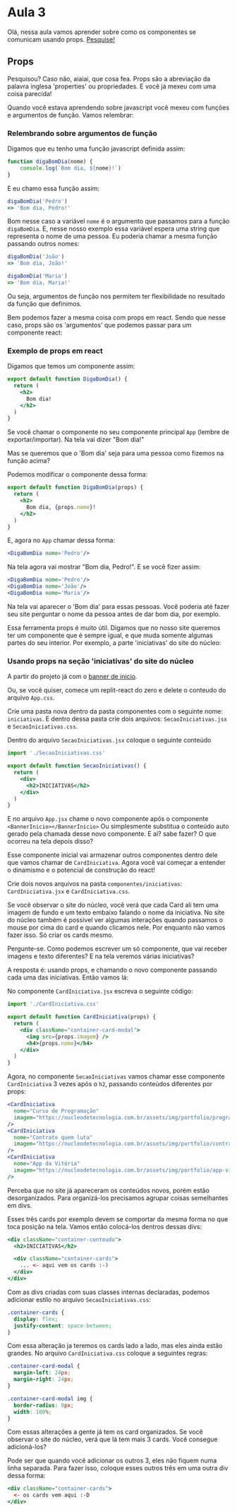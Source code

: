 # Aula 3
Olá, nessa aula vamos aprender sobre como os componentes se comunicam usando props. [Pesquise!](https://www.google.com/search?q=o+que+s%C3%A3o+props+em+react&sxsrf=APwXEdexYMeCedue1yKie2G2FJEADJ6Pig%3A1684070664733&ei=COFgZMW1LIHc1sQP-JiwsA0&ved=0ahUKEwjF2f2N9PT-AhUBrpUCHXgMDNYQ4dUDCBA&uact=5&oq=o+que+s%C3%A3o+props+em+react&gs_lcp=Cgxnd3Mtd2l6LXNlcnAQAzIFCAAQgAQyBQgAEIAEMgYIABAWEB46CggAEEcQ1gQQsAM6CggAEIoFELADEEM6BAgjECc6BwgjEIoFECc6BwgAEIoFEEM6EQguEIAEELEDEIMBEMcBENEDOggIABCABBCxAzoLCAAQgAQQsQMQgwE6BwgAEIAEEAo6CAgAEIoFELEDOgsIABAWEB4Q8QQQCjoICAAQFhAeEAo6BwgAEA0QgAQ6CQgAEA0QgAQQCjoICAAQHhANEA86CAgAEBYQHhAPSgQIQRgAUO0iWIRbYL1daANwAXgAgAGxAYgBshySAQQwLjI3mAEAoAEByAEKwAEB&sclient=gws-wiz-serp)

## Props
Pesquisou? Caso não, aiaiai, que cosa fea. Props são a abreviação da palavra inglesa 'properties' ou propriedades. E você já mexeu com uma coisa parecida!

Quando você estava aprendendo sobre javascript você mexeu com funções e argumentos de função. Vamos relembrar:

### Relembrando sobre argumentos de função
Digamos que eu tenho uma função javascript definida assim:

```js
function digaBomDia(nome) {
    console.log(`Bom dia, ${nome}!`)
}
```

E eu chamo essa função assim:

```js
digaBomDia('Pedro')
=> 'Bom dia, Pedro!'
```

Bom nesse caso a variável `nome` é o argumento que passamos para a função `digaBomDia`. E, nesse nosso exemplo essa variável espera uma string que representa o nome de uma pessoa. Eu poderia chamar a mesma função passando outros nomes:

```js
digaBomDia('João')
=> 'Bom dia, João!'

digaBomDia('Maria')
=> 'Bom dia, Maria!'
```

Ou seja, argumentos de função nos permitem ter flexibilidade no resultado da função que definimos.

Bem podemos fazer a mesma coisa com props em react. Sendo que nesse caso, props são os 'argumentos' que podemos passar para um componente react:

### Exemplo de props em react

Digamos que temos um componente assim:

```jsx
export default function DigaBomDia() {
  return (
    <h2>
      Bom dia!
    </h2>
  )
}
```

Se você chamar o componente no seu componente principal `App` (lembre de exportar/importar). Na tela vai dizer "Bom dia!"

Mas se queremos que o 'Bom dia' seja para uma pessoa como fizemos na função acima?

Podemos modificar o componente dessa forma:

```jsx
export default function DigaBomDia(props) {
  return (
    <h2>
      Bom dia, {props.nome}!
    </h2>
  )
}
```

E, agora no `App` chamar dessa forma:

```jsx
<DigaBomDia nome='Pedro'/>
```

Na tela agora vai mostrar "Bom dia, Pedro!". E se você fizer assim:

```jsx
<DigaBomDia nome='Pedro'/>
<DigaBomDia nome='João'/>
<DigaBomDia nome='Maria'/>
```

Na tela vai aparecer o 'Bom dia' para essas pessoas. Você poderia até fazer seu site perguntar o nome da pessoa antes de dar bom dia, por exemplo.

Essa ferramenta props é muito útil. Digamos que no nosso site queremos ter um componente que é sempre igual, e que muda somente algumas partes do seu interior. Por exemplo, a parte 'iniciativas' do site do núcleo:

### Usando props na seção 'iniciativas' do site do núcleo

A partir do projeto já com o [banner de inicio](https://github.com/tecMTST/intensivo-react-2023/blob/main/semana-2/criando_componente.md).

Ou, se você quiser, comece um replit-react do zero e delete o conteudo do arquivo `App.css`.

Crie uma pasta nova dentro da pasta componentes com o seguinte nome: `iniciativas`. E dentro dessa pasta crie dois arquivos: `SecaoIniciativas.jsx` e `SecaoIniciativas.css`.

Dentro do arquivo `SecaoIniciativas.jsx` coloque o seguinte conteúdo

```jsx
import './SecaoIniciativas.css'

export default function SecaoIniciativas() {
  return (
    <div>
      <h2>INICIATIVAS</h2>
    </div>
  )
}

```

E no arquivo `App.jsx` chame o novo componente após o componente `<BannerInicio></BannerInicio>` Ou simplesmente substitua o conteúdo auto gerado pela chamada desse novo componente. E ai? sabe fazer? O que ocorreu na tela depois disso?

Esse componente inicial vai armazenar outros componentes dentro dele que vamos chamar de `CardIniciativa`. Agora você vai começar a entender o dinamismo e o potencial de construção do react!

Crie dois novos arquivos na pasta `componentes/iniciativas`: `CardIniciativa.jsx` e `CardIniciativa.css`.

Se você observar o site do núcleo, você verá que cada Card ali tem uma imagem de fundo e um texto embaixo falando o nome da iniciativa. No site do núcleo também é possivel ver algumas interações quando passamos o mouse por cima do card e quando clicamos nele. Por enquanto não vamos fazer isso. Só criar os cards mesmo.

Pergunte-se. Como podemos escrever um só componente, que vai receber imagens e texto diferentes? E na tela veremos várias iniciativas?

A resposta é: usando props, e chamando o novo componente passando cada uma das iniciativas. Então vamos lá:

No componente `CardIniciativa.jsx` escreva o seguinte código:

```jsx
import './CardIniciativa.css'

export default function CardIniciativa(props) {
  return (
    <div className="container-card-modal">
      <img src={props.imagem} />
      <h4>{props.nome}</h4>
    </div>    
  )
}
```

Agora, no componente `SecaoIniciativas` vamos chamar esse componente `CardIniciativa` 3 vezes após o `h2`, passando conteúdos diferentes por props:

```jsx
<CardIniciativa
  nome="Curso de Programação"   
  imagem="https://nucleodetecnologia.com.br/assets/img/portfolio/programacao.png"
/>
<CardIniciativa
  nome="Contrate quem luta"   
  imagem="https://nucleodetecnologia.com.br/assets/img/portfolio/contrate.png"
/>
<CardIniciativa
  nome="App da Vitória"   
  imagem="https://nucleodetecnologia.com.br/assets/img/portfolio/app-vitoria.png"
/>
```

Perceba que no site já apareceram os conteúdos novos, porém estão desorganizados. Para organizá-los precisamos agrupar coisas semelhantes em divs.

Esses três cards por exemplo devem se comportar da mesma forma no que toca posição na tela. Vamos então colocá-los dentros dessas divs:

```jsx
<div className="container-conteudo">
  <h2>INICIATIVAS</h2>

  <div className="container-cards">
    ... <- aqui vem os cards :-)    
  </div>
</div>
```

Com as divs criadas com suas classes internas declaradas, podemos adicionar estilo no arquivo `SecaoIniciativas.css`:

```css
.container-cards {
  display: flex;
  justify-content: space-between;
}
```

Com essa alteração ja teremos os cards lado a lado, mas eles ainda estão grandes. No arquivo `CardIniciativa.css` coloque a seguintes regras:


```css
.container-card-modal {
  margin-left: 24px;
  margin-right: 24px;
}

.container-card-modal img {
  border-radius: 8px;
  width: 100%;
}

```


Com essas alterações a gente já tem os card organizados. Se você observar o site do núcleo, verá que lá tem mais 3 cards. Você consegue adicioná-los?

Pode ser que quando você adicionar os outros 3, eles não fiquem numa linha separada. Para fazer isso, coloque esses outros três em uma outra div dessa forma:

```jsx
<div className="container-cards">
  <- os cards vem aqui :-D
</div>
```
